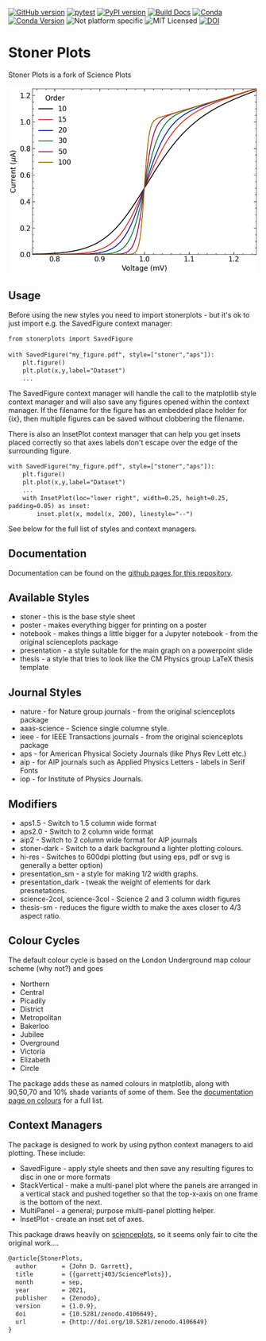 ﻿[![GitHub version](https://badge.fury.io/gh/stonerlab%2Fstonerplots.svg)](https://badge.fury.io/gh/stonerlab%2Fstonerplots)
[![pytest](https://github.com/stonerlab/stonerplots/actions/workflows/pytest.yaml/badge.svg)](https://github.com/stonerlab/stonerplots/actions/workflows/pytest.yaml)
[![PyPI version](https://badge.fury.io/py/StonerPlots.svg)](https://badge.fury.io/py/StonerPlots)
[![Build Docs](https://github.com/stonerlab/stonerplots/actions/workflows/publish_sphinx.yaml/badge.svg)](https://stonerlab.github.io/stonerplots/)
[![Conda](https://github.com/stonerlab/stonerplots/actions/workflows/build_conda.yaml/badge.svg)](https://github.com/stonerlab/stonerplots/actions/workflows/build_conda.yaml)
[![Conda Version](https://anaconda.org/phygbu/stonerplots/badges/version.svg)](https://anaconda.org/phygbu/stonerplots)
![Not platform specific](https://anaconda.org/phygbu/stonerplots/badges/platforms.svg)
![MIT Licensed](https://anaconda.org/phygbu/stonerplots/badges/license.svg)
[![DOI](https://zenodo.org/badge/776970304.svg)](https://zenodo.org/doi/10.5281/zenodo.10905673)


Stoner Plots
=============

Stoner Plots is a fork of Science Plots

<img src="https://raw.githubusercontent.com/stonerlab/stonerplots/main/examples/figures/fig05a.png" width=640 alt="Presentation Style Image"/>

Usage
-----

Before using the new styles you need to import stonerplots - but it's ok to just import e.g. the SavedFigure context
manager:

    from stonerplots import SavedFigure

    with SavedFigure("my_figure.pdf", style=["stoner","aps"]):
        plt.figure()
        plt.plot(x,y,label="Dataset")
        ...

The SavedFigure context manager will handle the call to the matplotlib style context manager and will also save any
figures opened within the context manager. If the filename for the figure has an embedded place holder for {ix}, then
multiple figures can be saved without clobbering the filename.

There is also an InsetPlot context manager that can help you get insets placed correctly so that axes
labels don't escape over the edge of the surrounding figure.

    with SavedFigure("my_figure.pdf", style=["stoner","aps"]):
        plt.figure()
        plt.plot(x,y,label="Dataset")
        ...
        with InsetPlot(loc="lower right", width=0.25, height=0.25, padding=0.05) as inset:
            inset.plot(x, model(x, 200), linestyle="--")


See below for the full list of styles and context managers.

Documentation
-------------

Documentation can be found on the [github pages for this repository](https://stonerlab.github.io/stonerplots/index.html).

Available Styles
----------------

 * stoner - this is the base style sheet
 * poster - makes everything bigger for printing on a poster
 * notebook - makes things a little bigger for a Jupyter notebook - from the original scienceplots package
 * presentation - a style suitable for the main graph on a powerpoint slide
 * thesis - a style that tries to look like the CM Physics group LaTeX thesis template

Journal Styles
--------------

 * nature - for Nature group journals - from the original scienceplots package
 * aaas-science - Science single columne style.
 * ieee - for IEEE Transactions journals - from the original scienceplots package
 * aps - for American Physical Society Journals (like Phys Rev Lett etc.)
 * aip - for AIP journals such as Applied Physics Letters - labels in Serif Fonts
 * iop - for Institute of Physics Journals.

Modifiers
---------

 * aps1.5 - Switch to 1.5 column wide format
 * aps2.0 - Switch to 2 column wide format
 * aip2 - Switch to 2 column wide format for AIP journals
 * stoner-dark - Switch to a dark background a lighter plotting colours.
 * hi-res - Switches to 600dpi plotting (but using eps, pdf or svg is generally a better option)
 * presentation_sm - a style for making 1/2 width graphs.
 * presentation_dark - tweak the weight of elements for dark presnetations.
 * science-2col, science-3col - Science 2 and 3 column width figures
 * thesis-sm - reduces the figure width to make the axes closer to 4/3 aspect ratio.

Colour Cycles
-------------

The default colour cycle is based on the London Underground map colour scheme (why not?) and goes

 * Northern
 * Central
 * Picadily
 * District
 * Metropolitan
 * Bakerloo
 * Jubilee
 * Overground
 * Victoria
 * Elizabeth
 * Circle

The package adds these as named colours in matplotlib, along with 90,50,70 and 10% shade variants of some of them. See
the [documentation page on colours](https://stonerlab.github.io/stonerplots/colours.html) for a full list.

Context Managers
----------------

The package is designed to work by using python context managers to aid plotting. These include:

 * SavedFigure - apply style sheets and then save any resulting figures to disc in one or more formats
 * StackVertical - make a multi-panel plot where the panels are arranged in a vertical stack and pushed together so that
   the top-x-axis on one frame is the bottom of the next.
 * MultiPanel - a general; purpose miulti-panel plotting helper.
 * InsetPlot - create an inset set of axes.

This package draws heavily on [scienceplots](https://github.com/garrettj403/SciencePlots), so it seems only fair to cite the original work....

    @article{StonerPlots,
      author       = {John D. Garrett},
      title        = {{garrettj403/SciencePlots}},
      month        = sep,
      year         = 2021,
      publisher    = {Zenodo},
      version      = {1.0.9},
      doi          = {10.5281/zenodo.4106649},
      url          = {http://doi.org/10.5281/zenodo.4106649}
    }
